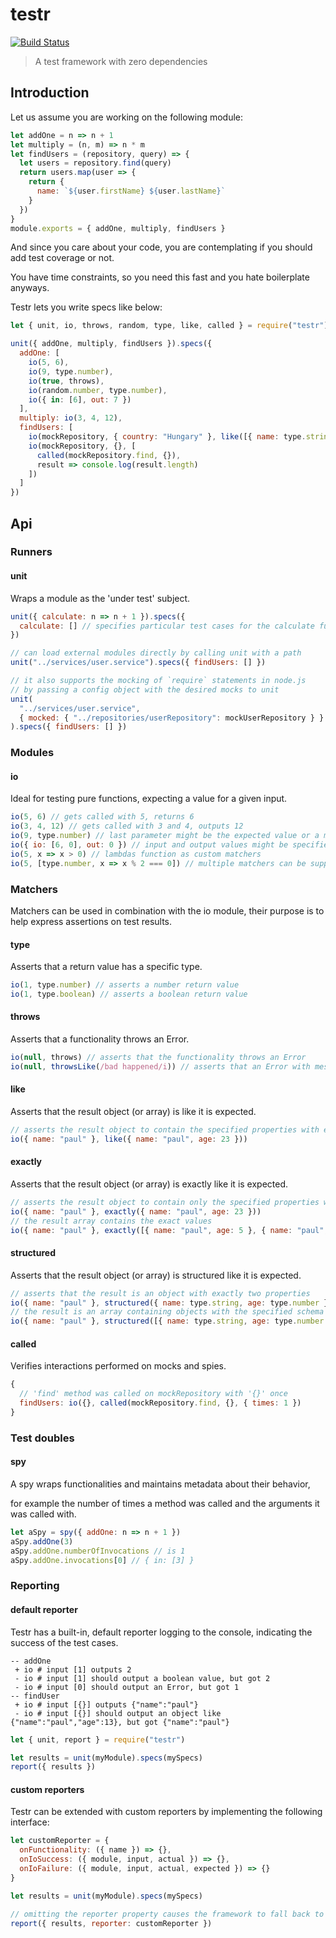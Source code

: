 # testr

[![Build Status](https://travis-ci.org/xasdx/testr.svg?branch=master)](https://travis-ci.org/xasdx/testr)

> A test framework with zero dependencies

## Introduction

Let us assume you are working on the following module:

```javascript
let addOne = n => n + 1
let multiply = (n, m) => n * m
let findUsers = (repository, query) => {
  let users = repository.find(query)
  return users.map(user => {
    return {
      name: `${user.firstName} ${user.lastName}`
    }
  })
}
module.exports = { addOne, multiply, findUsers }
```

And since you care about your code, you are contemplating if you should add test coverage or not.

You have time constraints, so you need this fast and you hate boilerplate anyways.

Testr lets you write specs like below:

```javascript
let { unit, io, throws, random, type, like, called } = require("testr")

unit({ addOne, multiply, findUsers }).specs({
  addOne: [
    io(5, 6),
    io(9, type.number),
    io(true, throws),
    io(random.number, type.number),
    io({ in: [6], out: 7 })
  ],
  multiply: io(3, 4, 12),
  findUsers: [
    io(mockRepository, { country: "Hungary" }, like([{ name: type.string }])),
    io(mockRepository, {}, [
      called(mockRepository.find, {}),
      result => console.log(result.length)
    ])
  ]
})
```

## Api

### Runners

#### unit

Wraps a module as the 'under test' subject.

```javascript
unit({ calculate: n => n + 1 }).specs({
  calculate: [] // specifies particular test cases for the calculate functionality
})

// can load external modules directly by calling unit with a path
unit("../services/user.service").specs({ findUsers: [] })

// it also supports the mocking of `require` statements in node.js
// by passing a config object with the desired mocks to unit
unit(
  "../services/user.service",
  { mocked: { "../repositories/userRepository": mockUserRepository } }
).specs({ findUsers: [] })
```

### Modules

#### io

Ideal for testing pure functions, expecting a value for a given input.

```javascript
io(5, 6) // gets called with 5, returns 6
io(3, 4, 12) // gets called with 3 and 4, outputs 12
io(9, type.number) // last parameter might be the expected value or a matcher (like type.number)
io({ io: [6, 0], out: 0 }) // input and output values might be specified more explicitly by passing an object
io(5, x => x > 0) // lambdas function as custom matchers
io(5, [type.number, x => x % 2 === 0]) // multiple matchers can be supplied in an array
```

### Matchers

Matchers can be used in combination with the io module, their purpose is to help express assertions on test results.

#### type

Asserts that a return value has a specific type.

```javascript
io(1, type.number) // asserts a number return value
io(1, type.boolean) // asserts a boolean return value
```

#### throws

Asserts that a functionality throws an Error.

```javascript
io(null, throws) // asserts that the functionality throws an Error
io(null, throwsLike(/bad happened/i)) // asserts that an Error with message containing 'bad happened' was thrown
```

#### like

Asserts that the result object (or array) is like it is expected.

```javascript
// asserts the result object to contain the specified properties with exact values
io({ name: "paul" }, like({ name: "paul", age: 23 }))
```

#### exactly

Asserts that the result object (or array) is exactly like it is expected.

```javascript
// asserts the result object to contain only the specified properties with exact values
io({ name: "paul" }, exactly({ name: "paul", age: 23 }))
// the result array contains the exact values
io({ name: "paul" }, exactly([{ name: "paul", age: 5 }, { name: "paul", age: 6 }]))
```

#### structured

Asserts that the result object (or array) is structured like it is expected.

```javascript
// asserts that the result is an object with exactly two properties
io({ name: "paul" }, structured({ name: type.string, age: type.number }))
// the result is an array containing objects with the specified schema
io({ name: "paul" }, structured([{ name: type.string, age: type.number }]))
```

#### called

Verifies interactions performed on mocks and spies.

```javascript
{
  // 'find' method was called on mockRepository with '{}' once
  findUsers: io({}, called(mockRepository.find, {}, { times: 1 })
}
```

### Test doubles

#### spy

A spy wraps functionalities and maintains metadata about their behavior,

for example the number of times a method was called and the arguments it was called with.

```javascript
let aSpy = spy({ addOne: n => n + 1 })
aSpy.addOne(3)
aSpy.addOne.numberOfInvocations // is 1
aSpy.addOne.invocations[0] // { in: [3] }
```

### Reporting

#### default reporter

Testr has a built-in, default reporter logging to the console, indicating the success of the test cases.

```
-- addOne
 + io # input [1] outputs 2
 - io # input [1] should output a boolean value, but got 2
 - io # input [0] should output an Error, but got 1
-- findUser
 + io # input [{}] outputs {"name":"paul"}
 - io # input [{}] should output an object like {"name":"paul","age":13}, but got {"name":"paul"}
```

```javascript
let { unit, report } = require("testr")

let results = unit(myModule).specs(mySpecs)
report({ results })
```

#### custom reporters

Testr can be extended with custom reporters by implementing the following interface:

```javascript
let customReporter = {
  onFunctionality: ({ name }) => {},
  onIoSuccess: ({ module, input, actual }) => {},
  onIoFailure: ({ module, input, actual, expected }) => {}
}

let results = unit(myModule).specs(mySpecs)

// omitting the reporter property causes the framework to fall back to the default console reporter
report({ results, reporter: customReporter })
```
